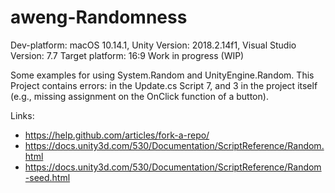# aweng-Randomness

Dev-platform: macOS 10.14.1, Unity Version: 2018.2.14f1, Visual Studio Version: 7.7
Target platform: 16:9
Work in progress (WIP)

Some examples for using System.Random and UnityEngine.Random.
This Project contains errors: in the Update.cs Script 7, and 3 in the project itself 
(e.g., missing assignment on the OnClick function of a button).


Links: 
+ https://help.github.com/articles/fork-a-repo/
+ https://docs.unity3d.com/530/Documentation/ScriptReference/Random.html
+ https://docs.unity3d.com/530/Documentation/ScriptReference/Random-seed.html
